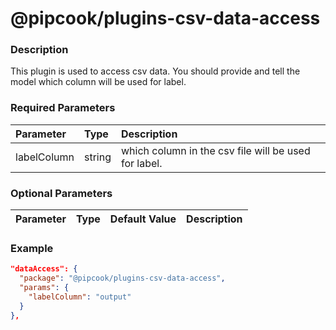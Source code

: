 # @pipcook/plugins-csv-data-access

### Description

This plugin is used to access csv data. You should provide and tell the model which column will be used for label.


### Required Parameters

| Parameter | Type | Description |
|:----------|:-----|:------------|
|labelColumn|string|which column in the csv file will be used for label.|

### Optional Parameters

| Parameter | Type | Default Value | Description |
|:----------|:-----|:------|:-----|


### Example
```json
"dataAccess": {
  "package": "@pipcook/plugins-csv-data-access",
  "params": {
    "labelColumn": "output"
  }
},
```
